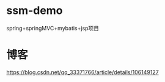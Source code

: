 # ssm-demo
spring+springMVC+mybatis+jsp项目

# 博客
https://blog.csdn.net/qq_33371766/article/details/106149127
